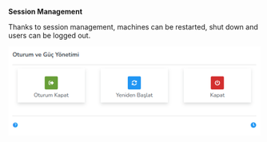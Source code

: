 **Session Management**

Thanks to session management, machines can be restarted, shut down and users can be logged out.

[![Session and Power Management](../images/computerManagement/sessionPowerManagement.png)](../images/computerManagement/sessionPowerManagement.png)
<link href=/lider3.0/assets/style.css rel=stylesheet></link>
